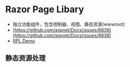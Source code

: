 # Razor Page Libary

- 独立功能组件，包含控制器、视图、静态资源(wwwroot)
- [https://github.com/aspnet/Docs/issues/6838](https://github.com/aspnet/Docs/issues/6838)
- [RPL.Demo](https://github.com/yanshengjie/RPL.Demo)

## 静态资源处理